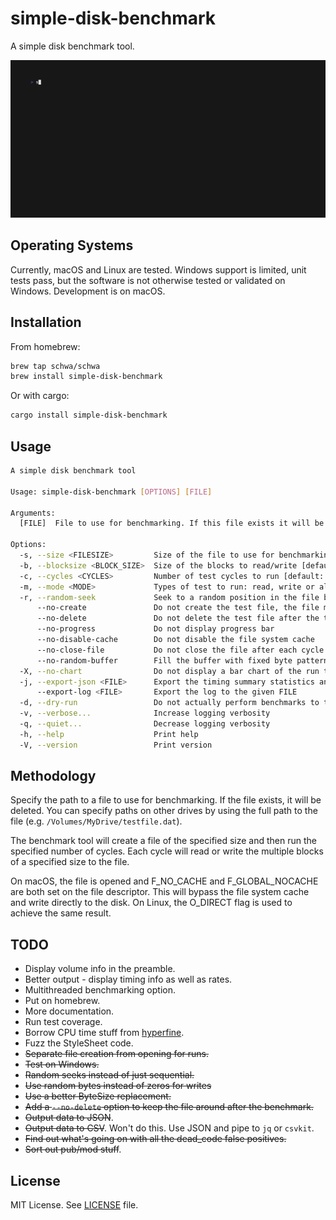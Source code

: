 # simple-disk-benchmark

A simple disk benchmark tool.

![Alt text](docs/out.gif)

## Operating Systems

Currently, macOS and Linux are tested. Windows support is limited, unit tests pass, but the software is not otherwise tested or validated on Windows. Development is on macOS.

## Installation

From homebrew:

```sh
brew tap schwa/schwa
brew install simple-disk-benchmark
```

Or with cargo:

```sh
cargo install simple-disk-benchmark
```

## Usage

```sh
A simple disk benchmark tool

Usage: simple-disk-benchmark [OPTIONS] [FILE]

Arguments:
  [FILE]  File to use for benchmarking. If this file exists it will be deleted [default: testfile.dat]

Options:
  -s, --size <FILESIZE>         Size of the file to use for benchmarking [default: 1GB]
  -b, --blocksize <BLOCK_SIZE>  Size of the blocks to read/write [default: 128MB]
  -c, --cycles <CYCLES>         Number of test cycles to run [default: 10]
  -m, --mode <MODE>             Types of test to run: read, write or all [default: all] [possible values: all, read, write]
  -r, --random-seek             Seek to a random position in the file before each read/write
      --no-create               Do not create the test file, the file must already exist
      --no-delete               Do not delete the test file after the test
      --no-progress             Do not display progress bar
      --no-disable-cache        Do not disable the file system cache
      --no-close-file           Do not close the file after each cycle
      --no-random-buffer        Fill the buffer with fixed byte pattern on creation instead of random
  -X, --no-chart                Do not display a bar chart of the run timings
  -j, --export-json <FILE>      Export the timing summary statistics and timings of individual runs as JSON to the given FILE. The output time unit is always seconds
      --export-log <FILE>       Export the log to the given FILE
  -d, --dry-run                 Do not actually perform benchmarks to the disk (file is still created and/or deleted)
  -v, --verbose...              Increase logging verbosity
  -q, --quiet...                Decrease logging verbosity
  -h, --help                    Print help
  -V, --version                 Print version
```

## Methodology

Specify the path to a file to use for benchmarking. If the file exists, it will be deleted. You can specify paths on other drives by using the full path to the file (e.g. `/Volumes/MyDrive/testfile.dat`).

The benchmark tool will create a file of the specified size and then run the specified number of cycles. Each cycle will read or write the multiple blocks of a specified size to the file.

On macOS, the file is opened and F_NO_CACHE and F_GLOBAL_NOCACHE are both set on the file descriptor. This will bypass the file system cache and write directly to the disk. On Linux, the O_DIRECT flag is used to achieve the same result.

## TODO

* Display volume info in the preamble.
* Better output -  display timing info as well as rates.
* Multithreaded benchmarking option.
* Put on homebrew.
* More documentation.
* Run test coverage.
* Borrow CPU time stuff from [hyperfine](https://github.com/sharkdp/hyperfine).
* Fuzz the StyleSheet code.
* ~~Separate file creation from opening for runs.~~
* ~~Test on Windows.~~
* ~~Random seeks instead of just sequential.~~
* ~~Use random bytes instead of zeros for writes~~
* ~~Use a better ByteSize replacement.~~
* ~~Add a `--no-delete` option to keep the file around after the benchmark.~~
* ~~Output data to JSON~~.
* ~~Output data to CSV~~. Won't do this. Use JSON and pipe to `jq` or `csvkit`.
* ~~Find out what's going on with all the dead_code false positives.~~
* ~~Sort out pub/mod stuff~~.

## License

MIT License. See [LICENSE](LICENSE) file.
